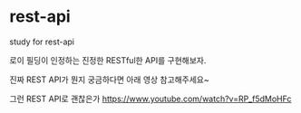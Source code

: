 # rest-api
study for rest-api

로이 필딩이 인정하는 진정한 RESTful한 API를 구현해보자.

진짜 REST API가 뭔지 궁금하다면 아래 영상 참고해주세요~

그런 REST API로 괜찮은가
https://www.youtube.com/watch?v=RP_f5dMoHFc
